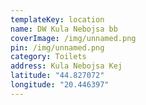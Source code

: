 ```yaml
---
templateKey: location
name: DW Kula Nebojsa bb
coverImage: /img/unnamed.png
pin: /img/unnamed.png
category: Toilets
address: Kula Nebojsa Kej
latitude: "44.827072"
longitude: "20.446397"
---
```

